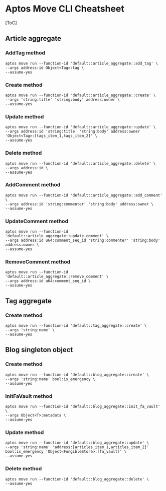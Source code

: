 # Aptos Move CLI Cheatsheet

[ToC]

## Article aggregate

### AddTag method

```shell
aptos move run --function-id 'default::article_aggregate::add_tag' \
--args address:id Object<Tag>:tag \
--assume-yes
```

### Create method

```shell
aptos move run --function-id 'default::article_aggregate::create' \
--args 'string:title' 'string:body' address:owner \
--assume-yes
```

### Update method

```shell
aptos move run --function-id 'default::article_aggregate::update' \
--args address:id 'string:title' 'string:body' address:owner 'Object<Tag>:[tags_item_1,tags_item_2]' \
--assume-yes
```

### Delete method

```shell
aptos move run --function-id 'default::article_aggregate::delete' \
--args address:id \
--assume-yes
```

### AddComment method

```shell
aptos move run --function-id 'default::article_aggregate::add_comment' \
--args address:id 'string:commenter' 'string:body' address:owner \
--assume-yes
```

### UpdateComment method

```shell
aptos move run --function-id 'default::article_aggregate::update_comment' \
--args address:id u64:comment_seq_id 'string:commenter' 'string:body' address:owner \
--assume-yes
```

### RemoveComment method

```shell
aptos move run --function-id 'default::article_aggregate::remove_comment' \
--args address:id u64:comment_seq_id \
--assume-yes
```

## Tag aggregate

### Create method

```shell
aptos move run --function-id 'default::tag_aggregate::create' \
--args 'string:name' \
--assume-yes
```

## Blog singleton object

### Create method

```shell
aptos move run --function-id 'default::blog_aggregate::create' \
--args 'string:name' bool:is_emergency \
--assume-yes
```

### InitFaVault method

```shell
aptos move run --function-id 'default::blog_aggregate::init_fa_vault' \
--args Object<T>:metadata \
--assume-yes
```

### Update method

```shell
aptos move run --function-id 'default::blog_aggregate::update' \
--args 'string:name' 'address:[articles_item_1,articles_item_2]' bool:is_emergency 'Object<FungibleStore>:[fa_vault]' \
--assume-yes
```

### Delete method

```shell
aptos move run --function-id 'default::blog_aggregate::delete' \
--assume-yes
```


